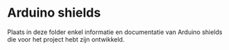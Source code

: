 # Arduino shields

Plaats in deze folder enkel informatie en documentatie van Arduino shields die voor het project hebt zijn ontwikkeld.

